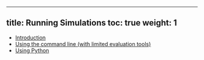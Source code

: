 
---
title: Running Simulations
toc: true
weight: 1
---

- [Introduction](intro)
- [Using the command line \(with limited evaluation tools\)](commandline)
- [Using Python](usepython)
